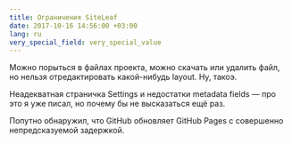 ```yaml
---
title: Ограничения SiteLeaf
date: 2017-10-16 14:56:00 +03:00
lang: ru
very_special_field: very_special_value
---
```


Можно порыться в файлах проекта, можно скачать или удалить файл, но нельзя отредактировать какой-нибудь layout. Ну, такоэ.

Неадекватная страничка Settings и недостатки metadata fields — про это я уже писал, но почему бы не высказаться ещё раз.

Попутно обнаружил, что GitHub обновляет GitHub Pages с совершенно непредсказуемой задержкой. 
